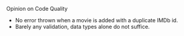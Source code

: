 Opinion on Code Quality

- No error thrown when a movie is added with a duplicate IMDb id.
- Barely any validation, data types alone do not suffice.


<!-- # Apollo 13 - Opinion on Code Quality -->




<!-- The code quality has improved and degraded simultaneously this time around.

And here's why:
- I now use interfaces to prevent code duplication.
- I make use of custom errors to make debugging the code easier, following Go's best practices.
- I now only use the `CheckError(err)` *log.Fatalln(err)* method in my `main.go` file and in route handlers (since route handlers are not allowed to return errors).
- The `util.go` file in the `omdb` package should be moved somewhere else, since it is not specifically built for omdb. I just haven't been able to figure out a better package name yet.
- The naming of my functions has degraded, since I am struggling to find good names for functions that are similar.
- I now avoid SQL injection (https://go.dev/doc/database/sql-injection) by NOT using `fmt.Sprintf` to construct my SQL queries.
- I limit the number of goroutines to prevent running into rate limits. (https://stackoverflow.com/questions/25306073/always-have-x-number-of-goroutines-running-at-any-time)
- The endpoints now all make use of commands, instead of relying on their own database logic (e.g. The API router no longer contains database code).
- A lot of duplicate code has been removed.
- The API now uses separate files for the different routes, and I've made use of a routes.go file to define my routes.
- I'm no longer using Gin, since it was quite a large package. I've decided to use Gorilla Mux instead. (I first tried doing it with the net/http package and a switch statement, but in my opinion, this dependency makes my code cleaner)
- The QueryDatabase and ExecDatabase methods are quite large, and should be refactored into smaller methods.
- The `summaries.go` file uses concurrency, but the function is too large and should be refactored further to keep the code readable & maintainable.
- Ideally I would limit the number of if statements per function to one. But in many cases functions contain way more than that, increasing my code complexity.
- I should also limit the number of methods called from a function to two or three, depending on whether an if statement was used or not.

> *And again, it still works ;)* -->
